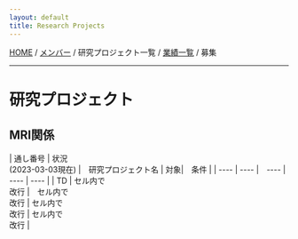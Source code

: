 ```yaml
---
layout: default
title: Research Projects
---
```

[HOME](https://middrshowa.github.io/) / [メンバー](./members.html) / 研究プロジェクト一覧 / [業績一覧](./publications.html) / 募集

---
# 研究プロジェクト

## MRI関係

|  通し番号  | 状況<br>(2023-03-03現在)  |　研究プロジェクト名  | 対象|　条件 |
| ---- | ---- |　---- | ---- | ---- |
|  TD  |  セル内で<br>改行  |　セル内で<br>改行  | セル内で<br>改行  | セル内で<br>改行  |